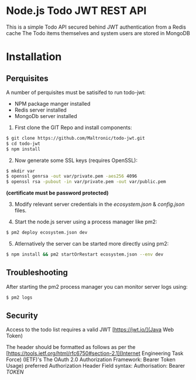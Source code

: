 
# Node.js Todo JWT REST API

This is a simple Todo API secured behind JWT authentication from a Redis cache
The Todo items themselves and system users are stored in MongoDB

# Installation

## Perquisites

A number of perquisites must be satisifed to run todo-jwt:
 - NPM package manger installed
 - Redis server installed
 - MongoDb server installed


1. First clone the GIT Repo and install components:
```bash
$ git clone https://github.com/Maltronic/todo-jwt.git
$ cd todo-jwt
$ npm install
```

2. Now generate some SSL keys (requires OpenSSL):
```bash
$ mkdir var
$ openssl genrsa -out var/private.pem -aes256 4096
$ openssl rsa -pubout -in var/private.pem -out var/public.pem
```

__(certificate must be password protected)__

3. Modify relevant server credentials in the *ecosystem.json* & *config.json* files.

4. Start the node.js server using a process manager like pm2:
```bash
$ pm2 deploy ecosystem.json dev
```

5. Atlernatively the server can be started more directly using pm2:
```bash
$ npm install && pm2 startOrRestart ecosystem.json --env dev
```

## Troubleshooting

After starting the pm2 process manager you can monitor server logs using:
```bash
$ pm2 logs
```

## Security

Access to the todo list requires a valid JWT [https://jwt.io/](Java Web Token)

The header should be formatted as follows as per the [https://tools.ietf.org/html/rfc6750#section-2.1](Internet Engineering Task Force) (IETF)'s  The OAuth 2.0 Authorization Framework: Bearer Token Usage) preferred Authorization Header Field syntax:
Authorisation: Bearer _TOKEN_





